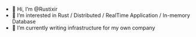 - 👋 Hi, I’m @Rustixir
- 👀 I’m interested in Rust / Distributed / RealTime Application / In-memory Database 
- 🌱 I’m currently writing infrastructure for my own company



<!---
Rustixir/Rustixir is a ✨ special ✨ repository because its `README.md` (this file) appears on your GitHub profile.
You can click the Preview link to take a look at your changes.
--->
